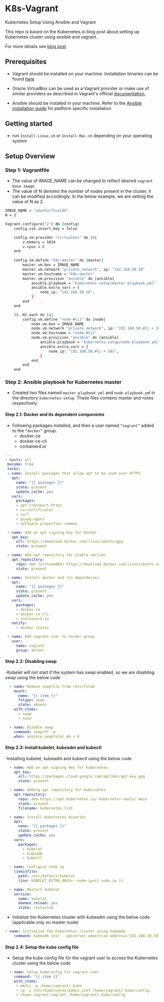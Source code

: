 # K8s-Vagrant
Kubernetes Setup Using Ansible and Vagrant

This repo is based on the Kubernetes.io blog post about setting up Kubernetes cluster using ansible and vagrant.

For more details see [blog post](https://kubernetes.io/blog/2019/03/15/kubernetes-setup-using-ansible-and-vagrant/)


## Prerequisites

- Vagrant should be installed on your machine. Installation binaries can be found  [here](https://www.vagrantup.com/downloads.html "here")

- Oracle VirtualBox can be used as a Vagrant provider or make use of similar providers as described in Vagrant's official [documentation.](https://www.vagrantup.com/docs/providers/)

- Ansible should be installed in your machine. Refer to the [Ansible installation guide](https://docs.ansible.com/ansible/latest/installation_guide/intro_installation.html) for platform specific installation


## Getting started

- run `Install-Linux.sh` or `Install-Mac.sh` depending on your operating system

## Setup Overview

### Step 1: Vagrantfile

- The value of IMAGE_NAME can be changed to reflect desired `vagrant base image`.
- The value of N denotes the number of nodes present in the cluster, it can be modified accordingly. In the below example, we are setting the value of N as 2.

```bash
IMAGE_NAME = "ubuntu/focal64"
N = 2

Vagrant.configure("2") do |config|
    config.ssh.insert_key = false

    config.vm.provider "virtualbox" do |v|
        v.memory = 1024
        v.cpus = 2
    end
      
    config.vm.define "k8s-master" do |master|
        master.vm.box = IMAGE_NAME
        master.vm.network "private_network", ip: "192.168.50.10"
        master.vm.hostname = "k8s-master"
        master.vm.provision "ansible" do |ansible|
            ansible.playbook = "kubernetes-setup/master-playbook.yml"
            ansible.extra_vars = {
                node_ip: "192.168.50.10",
            }
        end
    end

    (1..N).each do |i|
        config.vm.define "node-#{i}" do |node|
            node.vm.box = IMAGE_NAME
            node.vm.network "private_network", ip: "192.168.50.#{i + 10}"
            node.vm.hostname = "node-#{i}"
            node.vm.provision "ansible" do |ansible|
                ansible.playbook = "kubernetes-setup/node-playbook.yml"
                ansible.extra_vars = {
                    node_ip: "192.168.50.#{i + 10}",
                }
            end
        end
    end
```

### Step 2: Ansible playbook for Kubernetes master

- Created two files named `master-playbook.yml` and `node-playbook.ym`l in the directory `kubernetes-setup`. These files contains master and notes respectively.

#### Step 2.1: Docker and its dependent components

- Following packages installed, and then a user named `“vagrant”` added to the `“docker”` group.
  - docker-ce
  - docker-ce-cli
  - containerd.io

 ```YAML
---
- hosts: all
  become: true
  tasks:
  - name: Install packages that allow apt to be used over HTTPS
    apt:
      name: "{{ packages }}"
      state: present
      update_cache: yes
    vars:
      packages:
      - apt-transport-https
      - ca-certificates
      - curl
      - gnupg-agent
      - software-properties-common

  - name: Add an apt signing key for Docker
    apt_key:
      url: https://download.docker.com/linux/ubuntu/gpg
      state: present

  - name: Add apt repository for stable version
    apt_repository:
      repo: deb [arch=amd64] https://download.docker.com/linux/ubuntu xenial stable
      state: present

  - name: Install docker and its dependecies
    apt: 
      name: "{{ packages }}"
      state: present
      update_cache: yes
    vars:
      packages:
      - docker-ce 
      - docker-ce-cli 
      - containerd.io
    notify:
      - docker status

  - name: Add vagrant user to docker group
    user:
      name: vagrant
      group: docker
 ```

#### Step 2.2: Disabling swap

-Kubelet will not start if the system has swap enabled, so we are disabling swap using the below code

```YAML
  - name: Remove swapfile from /etc/fstab
    mount:
      name: "{{ item }}"
      fstype: swap
      state: absent
    with_items:
      - swap
      - none

  - name: Disable swap
    command: swapoff -a
    when: ansible_swaptotal_mb > 0
```

#### Step 2.3: Install kubelet, kubeadm and kubectl

-Installing kubelet, kubeadm and kubectl using the below code

```YAML
  - name: Add an apt signing key for Kubernetes
    apt_key:
      url: https://packages.cloud.google.com/apt/doc/apt-key.gpg
      state: present

  - name: Adding apt repository for Kubernetes
    apt_repository:
      repo: deb https://apt.kubernetes.io/ kubernetes-xenial main
      state: present
      filename: kubernetes.list

  - name: Install Kubernetes binaries
    apt: 
      name: "{{ packages }}"
      state: present
      update_cache: yes
    vars:
      packages:
        - kubelet 
        - kubeadm 
        - kubectl

  - name: Configure node ip
    lineinfile:
      path: /etc/default/kubelet
      line: KUBELET_EXTRA_ARGS=--node-ip={{ node_ip }}

  - name: Restart kubelet
    service:
      name: kubelet
      daemon_reload: yes
      state: restarted
```

- Initialize the Kubernetes cluster with kubeadm using the below code (applicable only on master node)

```YAML
- name: Initialize the Kubernetes cluster using kubeadm
    command: kubeadm init --apiserver-advertise-address="192.168.50.10" --apiserver-cert-extra-sans="192.168.50.10"  --node-name k8s-master --pod-network-cidr=192.168.0.0/16
```

#### Step 2.4: Setup the kube config file

- Setup the kube config file for the vagrant user to access the Kubernetes cluster using the below code

```YAML
  - name: Setup kubeconfig for vagrant user
    command: "{{ item }}"
    with_items:
     - mkdir -p /home/vagrant/.kube
     - cp -i /etc/kubernetes/admin.conf /home/vagrant/.kube/config
     - chown vagrant:vagrant /home/vagrant/.kube/config
```
